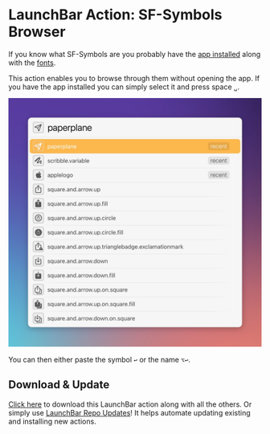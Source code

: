 # LaunchBar Action: SF-Symbols Browser 

If you know what SF-Symbols are you probably have the [app installed](https://developer.apple.com/sf-symbols/) along with the [fonts](https://developer.apple.com/fonts/).

This action enables you to browse through them without opening the app. If you have the app installed you can simply select it and press space  `␣`.

<img src="sfs.jpg" width="706"/> 

You can then either paste the symbol `↩` or the name `⌥↩`. 

## Download & Update

[Click here](https://github.com/Ptujec/LaunchBar/archive/refs/heads/master.zip) to download this LaunchBar action along with all the others. Or simply use [LaunchBar Repo Updates](https://github.com/Ptujec/LaunchBar/tree/master/LB-Repo-Updates#launchbar-repo-updates-action)! It helps automate updating existing and installing new actions.